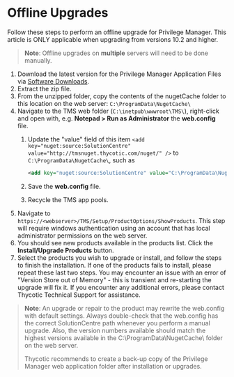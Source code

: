 [title]: # (Offline Upgrades)
[tags]: # (new version)
[priority]: # (1652)
# Offline Upgrades

Follow these steps to perform an offline upgrade for Privilege Manager. This article is ONLY applicable when upgrading from versions 10.2 and higher.

>**Note**: Offline upgrades on __multiple__ servers will need to be done manually.

1. Download the latest version for the Privilege Manager Application Files via [Software Downloads](../sw-downloads.md).
1. Extract the zip file.
1. From the unzipped folder, copy the contents of the nugetCache folder to this location on the web server: `C:\ProgramData\NugetCache\`
1. Navigate to the TMS web folder (`C:\inetpub\wwwroot\TMS\`), right-click and open with, e.g. __Notepad > Run as Administrator__ the __web.config__ file.
   1. Update the "value" field of this item `<add key="nuget:source:SolutionCentre" value="http://tmsnuget.thycotic.com/nuget/" />` to `C:\ProgramData\NugetCache\`, such as

      ```xml
      <add key="nuget:source:SolutionCentre" value="C:\ProgramData\NugetCache\" />
      ```
   1. Save the __web.config__ file.
   1. Recycle the TMS app pools.
1. Navigate to `https://<webserver>/TMS/Setup/ProductOptions/ShowProducts`. This step will require windows authentication using an account that has local administrator permissions on the web server.
1. You should see new products available in the products list. Click the __Install/Upgrade Products__ button.
1. Select the products you wish to upgrade or install, and follow the steps to finish the installation. If one of the products fails to install, please repeat these last two steps. You may encounter an issue with an error of "Version Store out of Memory" - this is transient and re-starting the upgrade will fix it. If you encounter any additional errors, please contact Thycotic Technical Support for assistance.

>**Note**: An upgrade or repair to the product may rewrite the web.config with default settings. Always double-check that the web.config has the correct SolutionCentre path whenever you perform a manual upgrade. Also, the version numbers available should match the highest versions available in the C:\ProgramData\NugetCache\ folder on the web server.
>
>Thycotic recommends to create a back-up copy of the Privilege Manager web application folder after installation or upgrades.

